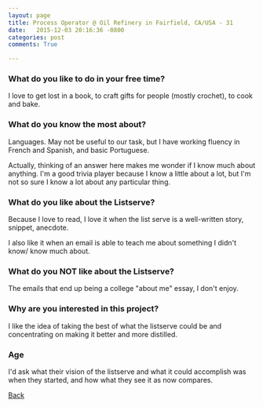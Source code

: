 ```yaml
---
layout: page
title: Process Operator @ Oil Refinery in Fairfield, CA/USA - 31
date:   2015-12-03 20:16:36 -0800
categories: post
comments: True

---
```


### What do you like to do in your free time?
<p>I love to get lost in a book, to craft gifts for people (mostly crochet), to cook and bake.</p>

### What do you know the most about?
<p>Languages. May not be useful to our task, but I have working fluency in French and Spanish, and basic Portuguese. 

Actually, thinking of an answer here makes me wonder if I know much about anything. I'm a good trivia player because I know a little about a lot, but I'm not so sure I know a lot about any particular thing.</p>

### What do you like about the Listserve?
<p>Because I love to read, I love it when the list serve is a well-written story, snippet, anecdote.

I also like it when an email is able to teach me about something I didn't know/ know much about.</p>

### What do you NOT like about the Listserve?
<p>The emails that end up being a college "about me" essay, I don't enjoy.

</p>

### Why are you interested in this project?
<p>I like the idea of taking the best of what the listserve could be and concentrating on making it better and more distilled.</p>

### Age
<p>I'd ask what their vision of the listserve and what it could accomplish was when they started, and how what they see it as now compares.</p>

[Back][1]

[1]: /home/responders/all